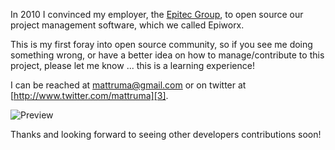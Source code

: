 In 2010 I convinced my employer, the [Epitec Group][1], to open source our project management software, which we called Epiworx. 

This is my first foray into open source community, so if you see me doing something wrong, or have a better idea on how to manage/contribute to this project, please let me know ... this is a learning experience!

I can be reached at [mattruma@gmail.com][2] or on twitter at [http://www.twitter.com/mattruma][3].

![Preview](https://github.com/mattruma/Epiworx/raw/master/Preview.png)

Thanks and looking forward to seeing other developers contributions soon!


  [1]: http://www.epitecgroup.com
  [2]: mailto://mattruma@gmail.com
  [3]: http://www.twitter.com/mattruma